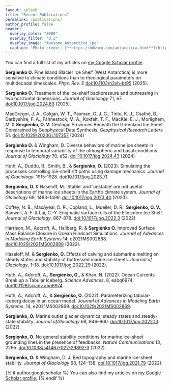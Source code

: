 ```yaml
---
layout: splash
title: "Recent Publications"
permalink: /publications/
author_profile: false
header:
  overlay_color: "#000"
  overlay_filter: "0.3"
  overlay_image: "Awesome_Antarctica.jpg"
  caption: "Photo credit: [**https://hdwpro.com/antarctica.html**](https://hdwpro.com/antarctica.html)"
---
```

  You can find a full list of my articles on <a href="https://scholar.google.com/citations?user=g2pWIEgAAAAJ&hl=en">my Google Scholar profile</a>.

**Sergienko O.** Pine Island Glacier Ice Shelf (West Antarctica) is more sensitive to climate conditions than to rheological parameters on multidecadal timescales. *Phys. Rev. E*  [doi:10.1103/n3xh-bt95](https://doi.org/10.1103/n3xh-bt95) (2025).

**Sergienko O.** Treatment of the ice-shelf backpressure and buttressing in two horizontal dimensions.
*Journal of Glaciology* 71, e7. [doi:10.1017/jog.2024.83](https://doi.org/10.1017/jog.2024.83) (2025).

MacGregor, J. A., Colgan, W. T., Paxman, G. J. G., Tinto, K. J., Csathó, B., Darbyshire, F. A.,
Fahnestock, M. A., Kokfelt, T. F., MacKie, E. J., Morlighem, M. & **Sergienko, O. V.** Geologic
Provinces Beneath the Greenland Ice Sheet Constrained by Geophysical Data Synthesis. *Geophysical
Research Letters* 51. [doi:10.1029/2023GL107357](https://doi.org/doi:10.1029/2023GL107357) (2024)

**Sergienko O.** & Wingham, D. Diverse behaviors of marine ice sheets in response to temporal variability of the atmospheric and basal conditions. *Journal of Glaciology* 70, e52. [doi:10.1017/jog.2024.43](https://doi.org/10.1017/jog.2024.43) (2024)

Huth, A., Duddu, R., Smith, B., & **Sergienko, O.** (2023). Simulating the processes controlling ice-shelf rift paths using damage mechanics. *Journal of Glaciology*. 1915-1928. [doi:10.1017/jog.2023.71](https://doi.org/10.1017/jog.2023.71).

**Sergienko, O.** & Haseloff, M. ‘Stable’ and ‘unstable’ are not useful descriptions of marine ice sheets in the Earth’s climate system. *Journal of Glaciology* 69, 1483–1499. [doi:10.1017/jog.2023.40](https://doi.org/10.1017/jog.2023.40) (2023).

Coffey, N. B., MacAyeal, D. R., Copland, L., Mueller, D. R., **Sergienko, O. V.**, Banwell, A. F. &
Lai, C.-Y. Enigmatic surface rolls of the Ellesmere Ice Shelf. *Journal of Glaciology*, 867-878.
[doi:10.1017/jog.2022.3](https://doi.org/10.1017/jog.2022.3) (2022)

Harrison, M., Adcroft, A., Hallberg, R. & **Sergienko O.** Improved Surface Mass Balance Closure in
Ocean Hindcast Simulations. *Journal of Advances in Modeling Earth Systems* 14, e2021MS002888.
[doi:10.1029/2021MS002888](https://doi.org/10.1029/2021MS002888) (2022).

Haseloff, M. & **Sergienko, O.** Effects of calving and submarine melting on steady states and
stability of buttressed marine ice sheets. *Journal of Glaciology*, 1–18. [doi:10.1017/jog.2022.29](https://doi.org/10.1017/jog.2022.29) (2022).

Huth, A., Adcroft, A., **Sergienko, O.**, & Khan, N. (2022). Ocean Currents Break up a Tabular Iceberg. *Science Advances*. 8, eabq6974. [doi:10.1126/sciadv.abq6974](https://doi.org/10.1126/sciadv.abq6974).

Huth, A., Adcroft, A., & **Sergienko, O.** (2022). Parameterizing tabular-iceberg decay in an ocean model. *Journal of Advances in Modeling Earth Systems*. 14, e2021MS002869. [doi:10.1029/2021MS002869](https://doi.org/10.1029/2021MS002869).

**Sergienko, O.**  Marine outlet glacier dynamics, steady states and steady-state stability. *Journal ofGlaciology* 68, 946–960. [doi:10.1017/jog.2022.13](https://doi.org/10.1017/jog.2022.13) (2022).

**Sergienko, O.** No general stability conditions for marine ice-sheet grounding lines in the presence of feedbacks. *Nature Communications* 13, 2265. [doi:10.1038/s41467-022-29892-3](https://doi.org/10.1038/s41467-022-29892-3) (2022).

**Sergienko, O.** & Wingham, D. J. Bed topography and marine ice-sheet stability. *Journal of Glaciology* 68, 124–138. [doi:10.1017/jog.2021.79](https://doi.org/10.1017/jog.2021.79) (2022).

{% if author.googlescholar %}
  You can also find my articles on <u><a href="{{author.googlescholar}}">my Google Scholar profile</a>.</u>
{% endif %}
